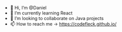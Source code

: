 - 👋 Hi, I’m @Daniel
- 🌱 I’m currently learning React
- 💞️ I’m looking to collaborate on Java projects
- 📫 How to reach me -> https://codefleck.github.io/

<!---
CodeFleck/CodeFleck is a ✨ special ✨ repository because its `README.md` (this file) appears on your GitHub profile.
You can click the Preview link to take a look at your changes.
--->
